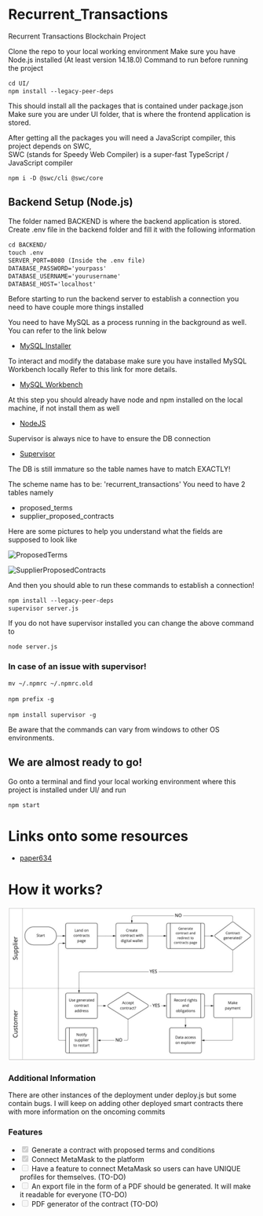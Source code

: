 # Recurrent_Transactions

Recurrent Transactions Blockchain Project

Clone the repo to your local working environment
Make sure you have Node.js installed (At least version 14.18.0)
Command to run before running the project

```
cd UI/
npm install --legacy-peer-deps
```

This should install all the packages that is contained under package.json
Make sure you are under UI folder, that is where the frontend application is stored.

After getting all the packages you will need a JavaScript compiler, this project depends on SWC,  
SWC (stands for Speedy Web Compiler) is a super-fast TypeScript / JavaScript compiler

```
npm i -D @swc/cli @swc/core
```
## Backend Setup (Node.js)
The folder named BACKEND is where the backend application is stored.
Create .env file in the backend folder and fill it with the following information

```
cd BACKEND/
touch .env
SERVER_PORT=8080 (Inside the .env file)
DATABASE_PASSWORD='yourpass'
DATABASE_USERNAME='yourusername'
DATABASE_HOST='localhost'
```
Before starting to run the backend server to establish a connection you need to have couple more things installed

You need to have MySQL as a process running in the background as well. You can refer to the link below

- [MySQL Installer](https://dev.mysql.com/downloads/installer/)

To interact and modify the database make sure you have installed MySQL Workbench locally
Refer to this link for more details. 
- [MySQL Workbench](https://dev.mysql.com/downloads/workbench/)

At this step you should already have node and npm installed on the local machine, if not install them as well 
- [NodeJS](https://nodejs.org/en/download/)

Supervisor is always nice to have to ensure the DB connection
- [Supervisor](https://www.npmjs.com/package/supervisor)


The DB is still immature so the table names have to match EXACTLY!

The scheme name has to be: 'recurrent_transactions'
You need to have 2 tables namely 

- proposed_terms
- supplier_proposed_contracts

Here are some pictures to help you understand what the fields are supposed to look like

![ProposedTerms](proposed_terms.png)


![SupplierProposedContracts](supplier_proposed_contracts.png)

And then you should able to run these commands to establish a connection!

```
npm install --legacy-peer-deps
supervisor server.js
```
If you do not have supervisor installed you can change the above command to

```
node server.js
```

### In case of an issue with supervisor!

```
mv ~/.npmrc ~/.npmrc.old

npm prefix -g

npm install supervisor -g
```

Be aware that the commands can vary from windows to other OS environments.

## We are almost ready to go!

Go onto a terminal and find your local working environment where this project is installed under UI/ and run

```
npm start
```

# Links onto some resources

- [paper634](https://www.romjist.ro/abstract-634.html)

# How it works?

![FlowDiagram](UniversalSmartContract.png)

### Additional Information

There are other instances of the deployment under deploy.js but some contain bugs. I will keep on adding other deployed smart contracts there with more information on the oncoming commits

### Features

- <input type="checkbox" disabled checked /> Generate a contract with proposed terms and conditions
- <input type="checkbox" disabled checked /> Connect MetaMask to the platform
- <input type="checkbox" disabled  /> Have a feature to connect MetaMask so users can have UNIQUE profiles for themselves. (TO-DO)
- <input type="checkbox" disabled  /> An export file in the form of a PDF should be generated. It will make it readable for everyone (TO-DO)
- <input type="checkbox" disabled  /> PDF generator of the contract (TO-DO)
